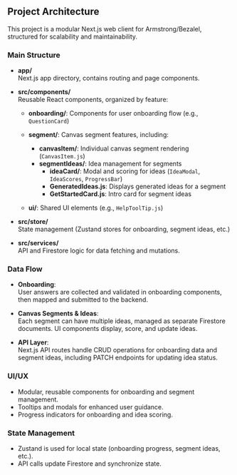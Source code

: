 ## Project Architecture

This project is a modular Next.js web client for Armstrong/Bezalel, structured for scalability and maintainability.

### Main Structure

- **app/**  
  Next.js app directory, contains routing and page components.

- **src/components/**  
  Reusable React components, organized by feature:

  - **onboarding/**: Components for user onboarding flow (e.g., `QuestionCard`)
  - **segment/**: Canvas segment features, including:

    - **canvasItem/**: Individual canvas segment rendering (`CanvasItem.js`)
    - **segmentIdeas/**: Idea management for segments
      - **ideaCard/**: Modal and scoring for ideas (`IdeaModal`, `IdeaScores`, `ProgressBar`)
      - **GeneratedIdeas.js**: Displays generated ideas for a segment
      - **GetStartedCard.js**: Intro card for segment ideas

  - **ui/**: Shared UI elements (e.g., `HelpToolTip.js`)

- **src/store/**  
  State management (Zustand stores for onboarding, segment ideas, etc.)

- **src/services/**  
  API and Firestore logic for data fetching and mutations.

### Data Flow

- **Onboarding**:  
  User answers are collected and validated in onboarding components, then mapped and submitted to the backend.

- **Canvas Segments & Ideas**:  
  Each segment can have multiple ideas, managed as separate Firestore documents. UI components display, score, and update ideas.

- **API Layer**:  
  Next.js API routes handle CRUD operations for onboarding data and segment ideas, including PATCH endpoints for updating idea status.

### UI/UX

- Modular, reusable components for onboarding and segment management.
- Tooltips and modals for enhanced user guidance.
- Progress indicators for onboarding and idea scoring.

### State Management

- Zustand is used for local state (onboarding progress, segment ideas, etc.).
- API calls update Firestore and synchronize state.

